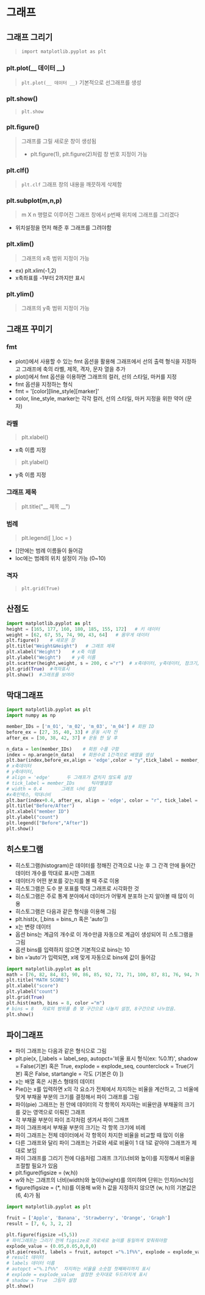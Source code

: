 # 그래프

##  그래프 그리기
> `import matplotlib.pyplot as plt`

### plt.plot(__ 데이터 __)
> `plt.plot(__ 데이터 __)`
> 기본적으로  선그래프를 생성
> 
### plt.show()
> `plt.show`

### plt.figure()
> 그래프를 그릴 새로운 창이 생성됨
> - plt.figure(1), plt.figure(2)처럼 창 번호 지정이 가능

### plt.clf()
> `plt.clf`
> 그래프 창의 내용을 깨끗하게 삭제함

### plt.subplot(m,n,p)
> m X n 행렬로 이루어진 그래프 창에서 p번째 위치에 그래프를 그리겠다
- 위치설정을 먼저 해준 후 그래프를 그려야함

### plt.xlim()
> 그래프의 x축 범위 지정이 가능
- ex) plt.xlim(-1,2)
- x축좌표를 -1부터 2까지만 표시

### plt.ylim()
> 그래프의 y축 범위 지정이 가능

## 그래프 꾸미기
### fmt
- plot()에서 사용할 수 있는 fmt 옵션을 활용해 그래프에서 선의 출력 형식을
지정하고 그래프에 축의 라벨, 제목, 격자, 문자 열을 추가
- plot()에서 fmt 옵션을 이용하면 그래프의 컬러, 선의 스타일, 마커를 지정
- fmt 옵션을 지정하는 형식
- fmt = '[color][line_style][marker]'
- color, line_style, marker는 각각 컬러, 선의 스타일, 마커 지정을 위한 약어 (문자)

### 라벨
> plt.xlabel()
- x축 이름 지정
> plt.ylabel()
- y축 이름 지정

### 그래프 제목
> plt.title("__ 제목 __")

### 범례
> plt.legend([  ],loc = )
- []안에는 범례 이름들이 들어감
- loc에는 범례의 위치 설정이 가능 (0~10)

### 격자
> `plt.grid(True)`

## 산점도
```py
import matplotlib.pyplot as plt
height = [165, 177, 160, 180, 185, 155, 172]   # 키 데이터
weight = [62, 67, 55, 74, 90, 43, 64]   # 몸무게 데이터
plt.figure()    # 새로운 창
plt.title("Weight&Height")   # 그래프 제목
plt.xlabel("Height")    # x축 이름
plt.ylabel("Weight")    # y축 이름
plt.scatter(height,weight, s = 200, c ="r")  # x축데이터, y축데이터, 점크기, 점색깔
plt.grid(True)  #격자표시
plt.show()  #그래프를 보여라
```
## 막대그래프
```py
import matplotlib.pyplot as plt
import numpy as np

member_IDs = ['m_01', 'm_02', 'm_03', 'm_04'] # 회원 ID
before_ex = [27, 35, 40, 33] # 운동 시작 전
after_ex = [30, 38, 42, 37] # 운동 한 달 후

n_data = len(member_IDs)    # 회원 수를 구함
index = np.arange(n_data)   # 회원수로 1간격으로 배열을 생성
plt.bar(index,before_ex,align = 'edge',color = "y",tick_label = member_IDs, width = 0.4)
# x축데이터
# y축데이터,
# align = 'edge'      두 그래프가 겹치지 않도록 설정 
# tick_label = member_IDs      틱라벨설정
# width = 0.4       그래프 너비 설정
#x축인덱스, 막대너비
plt.bar(index+0.4, after_ex, align = 'edge', color = "r", tick_label = member_IDs, width = 0.4)
plt.title("Before/After")
plt.xlabel("member ID")
plt.ylabel("count")
plt.legend(["Before","After"])
plt.show()
```

## 히스토그램
- 히스토그램(histogram)은 데이터를 정해진 간격으로 나눈 후 그 간격 안에 들어간 데이터 개수를 막대로 표시한 그래프
- 데이터가 어떤 분포를 갖는지를 볼 때 주로 이용
- 히스토그램은 도수 분 포표를 막대 그래프로 시각화한 것
- 히스토그램은 주로 통계 분야에서 데이터가 어떻게 분포하 는지 알아볼 때 많이 이용
- 히스토그램은 다음과 같은 형식을 이용해 그림
- plt.hist(x, [,bins = bins_n 혹은 'auto'])
- x는 변량 데이터
- 옵션 bins는 계급의 개수로 이 개수만큼 자동으로 계급이 생성되어 히 스토그램을 그림
- 옵션 bins를 입력하지 않으면 기본적으로 bins는 10
- bin =’auto’가 입력되면, x에 맞게 자동으로 bins에 값이 들어감
```py
import matplotlib.pyplot as plt
math = [76, 82, 84, 83, 90, 86, 85, 92, 72, 71, 100, 87, 81, 76, 94, 76, 100]
plt.title("MATH SCORE")
plt.xlabel("score")
plt.ylabel("count")
plt.grid(True)
plt.hist(math, bins = 8, color ="m")
# bins = 8   자료의 범위를 총 몇 구간으로 나눌지 설정, 8구간으로 나누었음.
plt.show()
```

## 파이그래프
- 파이 그래프는 다음과 같은 형식으로 그림
- plt.pie(x, [,labels = label_sep, autopct='비율 표시 형식(ex: %0.1f)', shadow = False(기본) 혹은 True, explode = explode_seq, counterclock = True(기본) 혹은 False, startangle = 각도 (기본은 0) ])
- x는 배열 혹은 시퀀스 형태의 데이터
- Pie()는 x를 입력하면 x의 각 요소가 전체에서 차지하는 비율을 계산하고, 그 비율에 맞게 부채꼴 부분의 크기를 결정해서 파이 그래프를 그림
- 파이(pie) 그래프는 원 안에 데이터의 각 항목이 차지하는 비율만큼 부채꼴의 크기를 갖는 영역으로 이뤄진 그래프
- 각 부채꼴 부분이 파이 조각처럼 생겨서 파이 그래프
- 파이 그래프에서 부채꼴 부분의 크기는 각 항목 크기에 비례
- 파이 그래프는 전체 데이터에서 각 항목이 차지한 비율을 비교할 때 많이 이용
- 다른 그래프와 달리 파이 그래프는 가로와 세로 비율이 1 대 1로 같아야 그래프가 제대로 보임
- 파이 그래프를 그리기 전에 다음처럼 그래프 크기(너비와 높이)를 지정해서 비율을 조절할 필요가 있음
- plt.figure(figsize = (w,h))
- w와 h는 그래프의 너비(width)와 높이(height)를 의미하며 단위는 인치(inch)임
- figure(figsize = (*, h))를 이용해 w와 h 값을 지정하지 않으면 (w, h)의 기본값은 (6, 4)가 됨

```py
import matplotlib.pyplot as plt

fruit = ['Apple', 'Banana', 'Strawberry', 'Orange', 'Graph']
result = [7, 6, 3, 2, 2]

plt.figure(figsize =(5,5))
# 파이그래프는 그리기 전에 figsize로 가로세로 높이를 동일하게 맞춰줘야함
explode_value = (0.05,0.05,0,0,0)
plt.pie(result, labels = fruit, autopct ="%.1f%%", explode = explode_value, shadow = True)
# result 데이터
# labels 데이터 이름
# autopct ="%.1f%%"  차지하는 비율을 소숫점 첫째짜리까지 표시
# explode = explode_value  설정한 숫자대로 두드러지게 표시
# shadow = True  그림자 설정
plt.show()
```